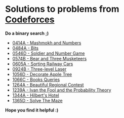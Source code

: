 # Solutions to problems from [Codeforces](https://codeforces.com/)

**Do a binary search ;)**

* [0414A - Mashmokh and Numbers](./CF_Solutions/0414A_Mashmokh_and_Numbers)
* [0484A - Bits](./CF_Solutions/0484A_Bits)
* [0546D - Soldier and Number Game](./CF_Solutions/0546D_Soldier_and_Number_Game)
* [0574B - Bear and Three Musketeers](./CF_Solutions/0574B_Bear_and_Three_Musketeers)
* [0605A - Sorting Railway Cars](./CF_Solutions/0605A_Sorting_Railway_Cars)
* [0924B - Three-level Laser](./CF_Solutions/0924B_Three_level_Laser)
* [1056D - Decorate Apple Tree](./CF_Solutions/1056D_Decorate_Apple_Tree)
* [1066C - Books Queries](./CF_Solutions/1066C_Books_Queries)
* [1264A - Beautiful Regional Contest](./CF_Solutions/1264A_Beautiful_Regional_Contest)
* [1239A - Ivan the Fool and the Probability Theory](./CF_Solutions/1239A_Ivan_the_Fool_and_the_Probability_Theory)
* [1344A - Hilbert's Hotel](./CF_Solutions/1344A_Hilberts_Hotel)
* [1365D - Solve The Maze](./CF_Solutions/1365D_Solve_The_Maze)

**Hope you find it helpful :)**
